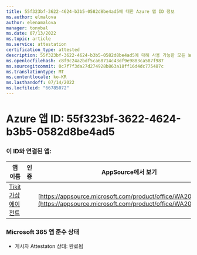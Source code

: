 ```yaml
---
title: 55f323bf-3622-4624-b3b5-0582d8be4ad5에 대한 Azure 앱 ID 정보
ms.author: elmalova
author: elenamalova
manager: tonybal
ms.date: 07/13/2022
ms.topic: article
ms.service: attestation
certification_type: attested
description: 55f323bf-3622-4624-b3b5-0582d8be4ad5에 대해 사용 가능한 모든 보안 및 규정 준수 정보입니다.
ms.openlocfilehash: c8f9c24a2bdf5ca68714c43df9e9883ca587f987
ms.sourcegitcommit: 0c7f7f3da27d274928b863a18ff16d4dc775487c
ms.translationtype: MT
ms.contentlocale: ko-KR
ms.lasthandoff: 07/14/2022
ms.locfileid: "66785072"
---
```

# <a name="azure-app-id-55f323bf-3622-4624-b3b5-0582d8be4ad5"></a>Azure 앱 ID: 55f323bf-3622-4624-b3b5-0582d8be4ad5


### <a name="apps-associated-with-this-id"></a>이 ID와 연결된 앱:
| **앱 이름** | **인증** | **AppSource에서 보기** |
|--------------|---------------|-----------------------|
| [Tikit 가상 에이전트](../forward/WA200004288.md) |  | [https://appsource.microsoft.com/product/office/WA200004288](https://appsource.microsoft.com/product/office/WA200004288) |

### <a name="microsoft-365-app-compliance-status"></a>Microsoft 365 앱 준수 상태
- 게시자 Attestaton 상태: 완료됨
